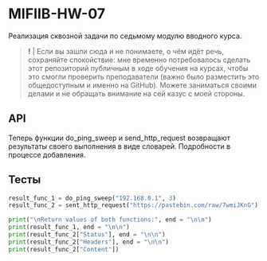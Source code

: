 # MIFIIB-HW-07

Реализация сквозной задачи по седьмому модулю вводного курса.

> **!** | Если вы зашли сюда и не понимаете, о чём идёт речь, сохраняйте спокойствие: мне временно потребовалось сделать этот репозиторий публичным в ходе обучения на курсах, чтобы это смогли проверить преподаватели (важно было разместить это общедоступным и именно на GitHub). Можете заниматься своими делами и не обращать внимание на сей казус с моей стороны.

## API

Теперь функции do_ping_sweep и send_http_request возвращают результаты своего выполнения в виде словарей. Подробности в процессе добавления.

## Тесты

```python
result_func_1 = do_ping_sweep("192.168.0.1", 3)
result_func_2 = sent_http_request("https://pastebin.com/raw/7wmiJKnG")

print("\nReturn values of both functions:", end = "\n\n")
print(result_func_1, end = "\n\n")
print(result_func_2["Status"], end = "\n\n")
print(result_func_2["Headers"], end = "\n\n")
print(result_func_2["Content"])
```
